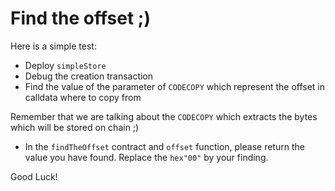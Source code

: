# Find the offset ;)

Here is a simple test:

 - Deploy `simpleStore`
 - Debug the creation transaction
 - Find the value of the parameter of `CODECOPY` which represent the offset in calldata where to copy from

 Remember that we are talking about the `CODECOPY` which extracts the bytes which will be stored on chain ;)

 - In the `findTheOffset` contract and `offset` function, please return the value you have found. Replace the `hex"00"` by your finding.
 
 Good Luck!
 
